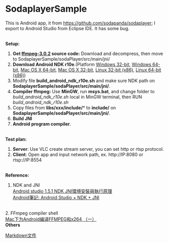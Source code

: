 # SodaplayerSample

This is Android app, it from https://github.com/sodapanda/sodaplayer; 
I export to Android Studio from Eclipse IDE.
It has some bug.

<br>
<b>Setup:</b>

1. **Get <a href="https://www.ffmpeg.org/download.html">ffmpeg-3.0.2</a> source code:** Download and decompress, then move to SodaplayerSample/sodaPlayer/src/main/jni/
2. **Download Android NDK r10e**.(Platform 
<a href="http://dl.google.com/android/ndk/android-ndk-r10e-windows-x86.exe">Windows 32-bit</a>, 
<a href="http://dl.google.com/android/ndk/android-ndk-r10e-windows-x86_64.exe">Windows 64-bit</a>, 
<a href="http://dl.google.com/android/ndk/android-ndk-r10e-darwin-x86_64.bin">Mac OS X 64-bit</a>, 
<a href="http://dl.google.com/android/ndk/android-ndk-r10e-darwin-x86.bin">Mac OS X 32-bit</a>, 
<a href="http://dl.google.com/android/ndk/android-ndk-r10e-linux-x86.bin">Linux 32-bit (x86)</a>, 
<a href="http://dl.google.com/android/ndk/android-ndk-r10e-linux-x86_64.bin">Linux 64-bit (x86)</a>)
3. Modify file **build_android_ndk_r10e.sh** and make sure NDK path on **SodaplayerSample/sodaPlayer/src/main/jni/**.
4. **Compiler ffmpeg:** Use **MinGW**, run **msys.bat**, and change folder to *build_android_ndk_r10e.sh* local in MinGW terminal, then RUN *build_android_ndk_r10e.sh*
5. Copy files from **libs/xxx/include/*** to **include/** on **SodaplayerSample/sodaPlayer/src/main/jni/**.
6. **Build JNI**<br>
7. **Android program compiler**.

<br>
<b>Test plan:</b>

1. **Server**: Use VLC create stream server, you can set http or rtsp protocol.<br>
2. **Client**: Open app and input network path, ex. http://IP:8080 or rtsp://IP:8554

<br>
<b>Reference:</b>

1. NDK and JNI <br>
<a href="http://blog.xuite.net/lwchafter30/blog/373974237-Android+studio+1.5.1+NDK+JNI%E7%92%B0%E5%A2%83%E5%AE%89%E8%A3%9D%E8%88%87%E5%9F%B7%E8%A1%8C%E5%8E%9F%E7%90%86">Android studio 1.5.1 NDK JNI環境安裝與執行原理</a><br>
<a href="https://8085studio.wordpress.com/2015/04/25/android-studio-ndk-jni/">Android筆記: Android Studio + NDK + JNI</a><br>
<br>
2. FFmpeg compiler shell<br>
<a href="http://zheteng.me/android/2016/05/25/build-ffmpeg-for-android-with-x264/">Mac下为Android编译FFMPEG和x264 （一）</a>

<br>
<b>Others</b>

<a href="http://markdown.tw/">Markdown文件</a>



